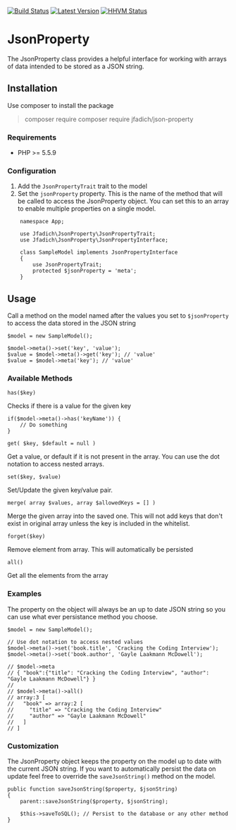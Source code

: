 [![Build Status](http://img.shields.io/travis/jfadich/json-property.svg?style=flat-square)](https://travis-ci.org/jfadich/json-property)
[![Latest Version](http://img.shields.io/packagist/v/jfadich/json-property.svg?style=flat-square)](https://packagist.org/packages/jfadich/json-property)
[![HHVM Status](http://hhvm.h4cc.de/badge/jfadich/json-property.svg?style=flat-square)](http://hhvm.h4cc.de/package/jfadich/json-property)

# JsonProperty
The JsonProperty class provides a helpful interface for working with arrays of data intended to be stored as a JSON string.


## Installation
Use composer to install the package

>composer require composer require jfadich/json-property

### Requirements
- PHP >= 5.5.9

### Configuration
1. Add the `JsonPropertyTrait` trait to the model
2. Set the `jsonProperty` property. This is the name of the method that will be called to access the JsonProperty object. You can set this to an array to enable multiple properties on a single model.
```
    namespace App;
    
    use Jfadich\JsonProperty\JsonPropertyTrait;
    use Jfadich\JsonProperty\JsonPropertyInterface;
    
    class SampleModel implements JsonPropertyInterface
    {
        use JsonPropertyTrait;
        protected $jsonProperty = 'meta';
    }
```

## Usage
Call a method on the model named after the values you set to `$jsonProperty` to access the data stored in the JSON string

    $model = new SampleModel();

    $model->meta()->set('key', 'value');
    $value = $model->meta()->get('key'); // 'value'
    $value = $model->meta('key'); // 'value'


### Available Methods

`has($key)`

Checks if there is a value for the given key

    if($model->meta()->has('keyName')) {
        // Do something
    }

`get( $key, $default = null )`

Get a value, or default if it is not present in the array. You can use the dot notation to access nested arrays.

`set($key, $value)`

Set/Update the given key/value pair.

`merge( array $values, array $allowedKeys = [] )`

Merge the given array into the saved one. This will not add keys that don't exist in original array unless the key is included in the whitelist.

`forget($key)`

Remove element from array. This will automatically be persisted

`all()`

Get all the elements from the array

### Examples
The property on the object will always be an up to date JSON string so you can use what ever persistance method you choose.

    $model = new SampleModel();
    
    // Use dot notation to access nested values
    $model->meta()->set('book.title', 'Cracking the Coding Interview');
    $model->meta()->set('book.author', 'Gayle Laakmann McDowell');
    
    // $model->meta
    // { "book":{"title": "Cracking the Coding Interview", "author": "Gayle Laakmann McDowell"} }
    //
    // $model->meta()->all()
    // array:3 [
    //   "book" => array:2 [
    //     "title" => "Cracking the Coding Interview"
    //     "author" => "Gayle Laakmann McDowell"
    //   ]
    // ]

### Customization
The JsonProperty object keeps the property on the model up to date with the current JSON string. If you want to automatically persist the data on update feel free to override the `saveJsonString()` method on the model.

    public function saveJsonString($property, $jsonString)
    {
        parent::saveJsonString($property, $jsonString);

        $this->saveToSQL(); // Persist to the database or any other method
    }
